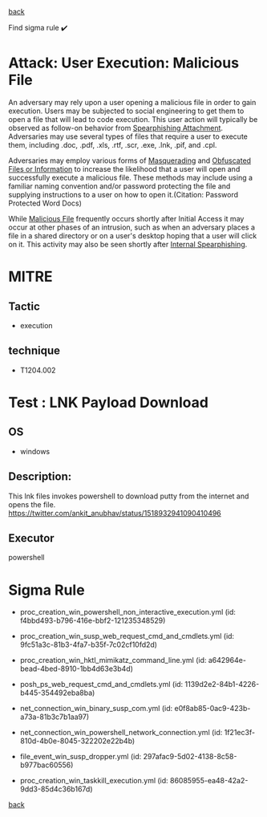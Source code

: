 
[back](../index.md)

Find sigma rule :heavy_check_mark: 

# Attack: User Execution: Malicious File 

An adversary may rely upon a user opening a malicious file in order to gain execution. Users may be subjected to social engineering to get them to open a file that will lead to code execution. This user action will typically be observed as follow-on behavior from [Spearphishing Attachment](https://attack.mitre.org/techniques/T1566/001). Adversaries may use several types of files that require a user to execute them, including .doc, .pdf, .xls, .rtf, .scr, .exe, .lnk, .pif, and .cpl.

Adversaries may employ various forms of [Masquerading](https://attack.mitre.org/techniques/T1036) and [Obfuscated Files or Information](https://attack.mitre.org/techniques/T1027) to increase the likelihood that a user will open and successfully execute a malicious file. These methods may include using a familiar naming convention and/or password protecting the file and supplying instructions to a user on how to open it.(Citation: Password Protected Word Docs) 

While [Malicious File](https://attack.mitre.org/techniques/T1204/002) frequently occurs shortly after Initial Access it may occur at other phases of an intrusion, such as when an adversary places a file in a shared directory or on a user's desktop hoping that a user will click on it. This activity may also be seen shortly after [Internal Spearphishing](https://attack.mitre.org/techniques/T1534).

# MITRE
## Tactic
  - execution


## technique
  - T1204.002


# Test : LNK Payload Download
## OS
  - windows


## Description:
This lnk files invokes powershell to download putty from the internet and opens the file. https://twitter.com/ankit_anubhav/status/1518932941090410496

## Executor
powershell

# Sigma Rule
 - proc_creation_win_powershell_non_interactive_execution.yml (id: f4bbd493-b796-416e-bbf2-121235348529)

 - proc_creation_win_susp_web_request_cmd_and_cmdlets.yml (id: 9fc51a3c-81b3-4fa7-b35f-7c02cf10fd2d)

 - proc_creation_win_hktl_mimikatz_command_line.yml (id: a642964e-bead-4bed-8910-1bb4d63e3b4d)

 - posh_ps_web_request_cmd_and_cmdlets.yml (id: 1139d2e2-84b1-4226-b445-354492eba8ba)

 - net_connection_win_binary_susp_com.yml (id: e0f8ab85-0ac9-423b-a73a-81b3c7b1aa97)

 - net_connection_win_powershell_network_connection.yml (id: 1f21ec3f-810d-4b0e-8045-322202e22b4b)

 - file_event_win_susp_dropper.yml (id: 297afac9-5d02-4138-8c58-b977bac60556)

 - proc_creation_win_taskkill_execution.yml (id: 86085955-ea48-42a2-9dd3-85d4c36b167d)



[back](../index.md)
